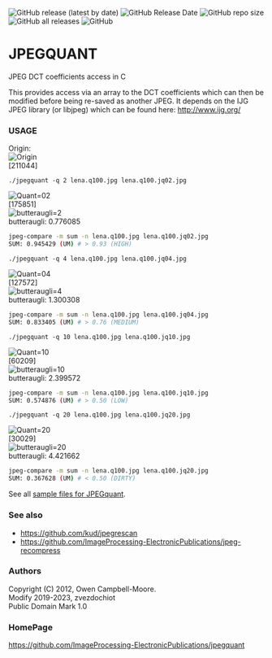 ![GitHub release (latest by date)](https://img.shields.io/github/v/release/ImageProcessing-ElectronicPublications/jpegquant)
![GitHub Release Date](https://img.shields.io/github/release-date/ImageProcessing-ElectronicPublications/jpegquant)
![GitHub repo size](https://img.shields.io/github/repo-size/ImageProcessing-ElectronicPublications/jpegquant)
![GitHub all releases](https://img.shields.io/github/downloads/ImageProcessing-ElectronicPublications/jpegquant/total)
![GitHub](https://img.shields.io/github/license/ImageProcessing-ElectronicPublications/jpegquant)

# JPEGQUANT

JPEG DCT coefficients access in C

This provides access via an array to the DCT coefficients
which can then be modified before being re-saved as another JPEG.
It depends on the IJG JPEG library (or libjpeg) which can be
found here: http://www.ijg.org/

### USAGE

Origin:  
![Origin](https://raw.githubusercontent.com/ImageProcessing-ElectronicPublications/jpegquant-samples/main/images/lena.q100.jpg)  
[211044]

```
./jpegquant -q 2 lena.q100.jpg lena.q100.jq02.jpg
```
![Quant=02](https://raw.githubusercontent.com/ImageProcessing-ElectronicPublications/jpegquant-samples/main/images/lena.q100.jq02.jpg)  
[175851]  
![butteraugli=2](https://raw.githubusercontent.com/ImageProcessing-ElectronicPublications/jpegquant-samples/main/images/lena.q100.jq02.butteraugli.jpg)  
butteraugli: 0.776085
```sh
jpeg-compare -m sum -n lena.q100.jpg lena.q100.jq02.jpg 
SUM: 0.945429 (UM) # > 0.93 (HIGH)
```

```
./jpegquant -q 4 lena.q100.jpg lena.q100.jq04.jpg
```
![Quant=04](https://raw.githubusercontent.com/ImageProcessing-ElectronicPublications/jpegquant-samples/main/images/lena.q100.jq04.jpg)  
[127572]  
![butteraugli=4](https://raw.githubusercontent.com/ImageProcessing-ElectronicPublications/jpegquant-samples/main/images/lena.q100.jq04.butteraugli.jpg)  
butteraugli: 1.300308
```sh
jpeg-compare -m sum -n lena.q100.jpg lena.q100.jq04.jpg 
SUM: 0.833405 (UM) # > 0.76 (MEDIUM)
```

```
./jpegquant -q 10 lena.q100.jpg lena.q100.jq10.jpg
```
![Quant=10](https://raw.githubusercontent.com/ImageProcessing-ElectronicPublications/jpegquant-samples/main/images/lena.q100.jq10.jpg)  
[60209]  
![butteraugli=10](https://raw.githubusercontent.com/ImageProcessing-ElectronicPublications/jpegquant-samples/main/images/lena.q100.jq10.butteraugli.jpg)  
butteraugli: 2.399572
```sh
jpeg-compare -m sum -n lena.q100.jpg lena.q100.jq10.jpg 
SUM: 0.574876 (UM) # > 0.50 (LOW)
```

```
./jpegquant -q 20 lena.q100.jpg lena.q100.jq20.jpg
```
![Quant=20](https://raw.githubusercontent.com/ImageProcessing-ElectronicPublications/jpegquant-samples/main/images/lena.q100.jq20.jpg)  
[30029]  
![butteraugli=20](https://raw.githubusercontent.com/ImageProcessing-ElectronicPublications/jpegquant-samples/main/images/lena.q100.jq20.butteraugli.jpg)  
butteraugli: 4.421662
```sh
jpeg-compare -m sum -n lena.q100.jpg lena.q100.jq20.jpg 
SUM: 0.367628 (UM) # < 0.50 (DIRTY)
```

See all [sample files for JPEGquant](https://github.com/ImageProcessing-ElectronicPublications/jpegquant-samples).

### See also

* https://github.com/kud/jpegrescan
* https://github.com/ImageProcessing-ElectronicPublications/jpeg-recompress

### Authors

Copyright (C) 2012, Owen Campbell-Moore.  
Modify 2019-2023, zvezdochiot  
Public Domain Mark 1.0

### HomePage

https://github.com/ImageProcessing-ElectronicPublications/jpegquant
